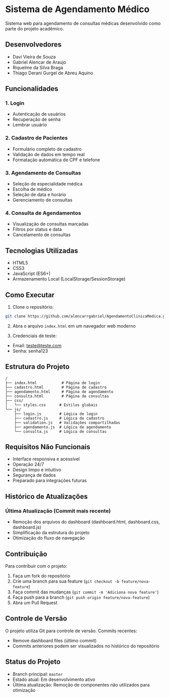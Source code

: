 # Sistema de Agendamento Médico

Sistema web para agendamento de consultas médicas desenvolvido como parte do projeto acadêmico.

## Desenvolvedores
- Davi Vieira de Souza
- Gabriel Alencar de Araujo
- Riquelme da Silva Braga
- Thiago Derani Gurgel de Abreu Aquino

## Funcionalidades

### 1. Login
- Autenticação de usuários
- Recuperação de senha
- Lembrar usuário

### 2. Cadastro de Pacientes
- Formulário completo de cadastro
- Validação de dados em tempo real
- Formatação automática de CPF e telefone

### 3. Agendamento de Consultas
- Seleção de especialidade médica
- Escolha de médico
- Seleção de data e horário
- Gerenciamento de consultas

### 4. Consulta de Agendamentos
- Visualização de consultas marcadas
- Filtros por status e data
- Cancelamento de consultas

## Tecnologias Utilizadas
- HTML5
- CSS3
- JavaScript (ES6+)
- Armazenamento Local (LocalStorage/SessionStorage)

## Como Executar

1. Clone o repositório:
```bash
git clone https://github.com/alencarrgabriel/AgendamentoClinicaMedica.git
```

2. Abra o arquivo `index.html` em um navegador web moderno

3. Credenciais de teste:
- Email: teste@teste.com
- Senha: senha123

## Estrutura do Projeto
```
/
├── index.html           # Página de login
├── cadastro.html        # Página de cadastro
├── agendamento.html     # Página de agendamento
├── consulta.html        # Página de consultas
├── css/
│   └── styles.css      # Estilos globais
└── js/
    ├── login.js        # Lógica de login
    ├── cadastro.js     # Lógica de cadastro
    ├── validation.js   # Validações compartilhadas
    ├── agendamento.js  # Lógica de agendamento
    └── consulta.js     # Lógica de consultas
```

## Requisitos Não Funcionais
- Interface responsiva e acessível
- Operação 24/7
- Design limpo e intuitivo
- Segurança de dados
- Preparado para integrações futuras

## Histórico de Atualizações

### Última Atualização (Commit mais recente)
- Remoção dos arquivos do dashboard (dashboard.html, dashboard.css, dashboard.js)
- Simplificação da estrutura do projeto
- Otimização do fluxo de navegação

## Contribuição
Para contribuir com o projeto:
1. Faça um fork do repositório
2. Crie uma branch para sua feature (`git checkout -b feature/nova-feature`)
3. Faça commit das mudanças (`git commit -m 'Adiciona nova feature'`)
4. Faça push para a branch (`git push origin feature/nova-feature`)
5. Abra um Pull Request

## Controle de Versão
O projeto utiliza Git para controle de versão. Commits recentes:
- Remove dashboard files (último commit)
- Commits anteriores podem ser visualizados no histórico do repositório

## Status do Projeto
- Branch principal: `master`
- Estado atual: Em desenvolvimento ativo
- Última atualização: Remoção de componentes não utilizados para otimização 